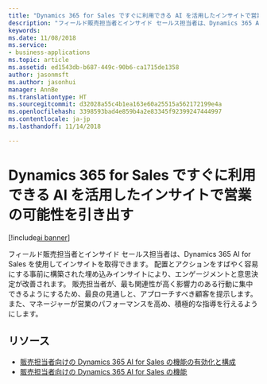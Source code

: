 ```yaml
---
title: "Dynamics 365 for Sales ですぐに利用できる AI を活用したインサイトで営業の可能性を引き出す"
description: "フィールド販売担当者とインサイド セールス担当者は、Dynamics 365 AI for Sales を使用してインサイトを取得する"
keywords: 
ms.date: 11/08/2018
ms.service:
- business-applications
ms.topic: article
ms.assetid: ed1543db-b687-449c-90b6-ca1715de1358
author: jasonmsft
ms.author: jasonhui
manager: AnnBe
ms.translationtype: HT
ms.sourcegitcommit: d32028a55c4b1ea163e60a25515a562172199e4a
ms.openlocfilehash: 3398593bad4e859b4a2e83345f92399247444997
ms.contentlocale: ja-jp
ms.lasthandoff: 11/14/2018

---
```


# <a name="unlock-sales-potential-with-ai-driven-insights-readily-available-for-dynamics-365-for-sales"></a>Dynamics 365 for Sales ですぐに利用できる AI を活用したインサイトで営業の可能性を引き出す

[!include[ai banner](../includes/ai.md)] 

フィールド販売担当者とインサイド セールス担当者は、Dynamics 365 AI for Sales を使用してインサイトを取得できます。 配置とアクションをすばやく容易にする事前に構築された埋め込みインサイトにより、エンゲージメントと意思決定が改善されます。 販売担当者が、最も関連性が高く影響力のある行動に集中できるようにするため、最良の見通しと、アプローチすべき顧客を提示します。 また、マネージャーが営業のパフォーマンスを高め、積極的な指導を行えるようにします。 

## <a name="resources"></a>リソース

- [販売担当者向けの Dynamics 365 AI for Sales の機能の有効化と構成](https://docs.microsoft.com/dynamics365/ai/sales/configure-enable-dynamics-365-ai-sales)
- [販売担当者向けの Dynamics 365 AI for Sales の機能](https://docs.microsoft.com/dynamics365/ai/sales/dynamics-365-ai-for-sales)

